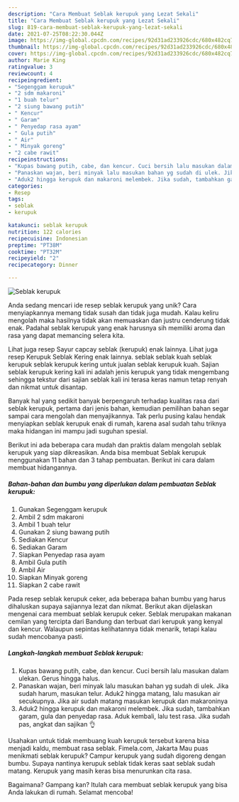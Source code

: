 ```yaml
---
description: "Cara Membuat Seblak kerupuk yang Lezat Sekali"
title: "Cara Membuat Seblak kerupuk yang Lezat Sekali"
slug: 819-cara-membuat-seblak-kerupuk-yang-lezat-sekali
date: 2021-07-25T08:22:30.044Z
image: https://img-global.cpcdn.com/recipes/92d31ad233926cdc/680x482cq70/seblak-kerupuk-foto-resep-utama.jpg
thumbnail: https://img-global.cpcdn.com/recipes/92d31ad233926cdc/680x482cq70/seblak-kerupuk-foto-resep-utama.jpg
cover: https://img-global.cpcdn.com/recipes/92d31ad233926cdc/680x482cq70/seblak-kerupuk-foto-resep-utama.jpg
author: Marie King
ratingvalue: 3
reviewcount: 4
recipeingredient:
- "Segenggam kerupuk"
- "2 sdm makaroni"
- "1 buah telur"
- "2 siung bawang putih"
- " Kencur"
- " Garam"
- " Penyedap rasa ayam"
- " Gula putih"
- " Air"
- " Minyak goreng"
- "2 cabe rawit"
recipeinstructions:
- "Kupas bawang putih, cabe, dan kencur. Cuci bersih lalu masukan dalam ulekan. Gerus hingga halus."
- "Panaskan wajan, beri minyak lalu masukan bahan yg sudah di ulek. Jika sudah harum, masukan telur. Aduk2 hingga matang, lalu masukan air secukupnya. Jika air sudah matang masukan kerupuk dan makaroninya"
- "Aduk2 hingga kerupuk dan makaroni melembek. Jika sudah, tambahkan garam, gula dan penyedap rasa. Aduk kembali, lalu test rasa. Jika sudah pas, angkat dan sajikan 👌"
categories:
- Resep
tags:
- seblak
- kerupuk

katakunci: seblak kerupuk 
nutrition: 122 calories
recipecuisine: Indonesian
preptime: "PT38M"
cooktime: "PT32M"
recipeyield: "2"
recipecategory: Dinner

---
```



![Seblak kerupuk](https://img-global.cpcdn.com/recipes/92d31ad233926cdc/680x482cq70/seblak-kerupuk-foto-resep-utama.jpg)

Anda sedang mencari ide resep seblak kerupuk yang unik? Cara menyiapkannya memang tidak susah dan tidak juga mudah. Kalau keliru mengolah maka hasilnya tidak akan memuaskan dan justru cenderung tidak enak. Padahal seblak kerupuk yang enak harusnya sih memiliki aroma dan rasa yang dapat memancing selera kita.

Lihat juga resep Sayur capcay seblak (kerupuk) enak lainnya. Lihat juga resep Kerupuk Seblak Kering enak lainnya. seblak seblak kuah seblak kerupuk seblak kerupuk kering untuk jualan seblak kerupuk kuah. Sajian seblak kerupuk kering kali ini adalah jenis kerupuk yang tidak mengembang sehingga tekstur dari sajian seblak kali ini terasa keras namun tetap renyah dan nikmat untuk disantap.

Banyak hal yang sedikit banyak berpengaruh terhadap kualitas rasa dari seblak kerupuk, pertama dari jenis bahan, kemudian pemilihan bahan segar sampai cara mengolah dan menyajikannya. Tak perlu pusing kalau hendak menyiapkan seblak kerupuk enak di rumah, karena asal sudah tahu triknya maka hidangan ini mampu jadi suguhan spesial.


Berikut ini ada beberapa cara mudah dan praktis dalam mengolah seblak kerupuk yang siap dikreasikan. Anda bisa membuat Seblak kerupuk menggunakan 11 bahan dan 3 tahap pembuatan. Berikut ini cara dalam membuat hidangannya.

<!--inarticleads1-->

##### Bahan-bahan dan bumbu yang diperlukan dalam pembuatan Seblak kerupuk:

1. Gunakan Segenggam kerupuk
1. Ambil 2 sdm makaroni
1. Ambil 1 buah telur
1. Gunakan 2 siung bawang putih
1. Sediakan  Kencur
1. Sediakan  Garam
1. Siapkan  Penyedap rasa ayam
1. Ambil  Gula putih
1. Ambil  Air
1. Siapkan  Minyak goreng
1. Siapkan 2 cabe rawit


Pada resep seblak kerupuk ceker, ada beberapa bahan bumbu yang harus dihaluskan supaya sajiannya lezat dan nikmat. Berikut akan dijelaskan mengenai cara membuat seblak kerupuk ceker. Seblak merupakan makanan cemilan yang tercipta dari Bandung dan terbuat dari kerupuk yang kenyal dan kencur. Walaupun sepintas kelihatannya tidak menarik, tetapi kalau sudah mencobanya pasti. 

<!--inarticleads2-->

##### Langkah-langkah membuat Seblak kerupuk:

1. Kupas bawang putih, cabe, dan kencur. Cuci bersih lalu masukan dalam ulekan. Gerus hingga halus.
1. Panaskan wajan, beri minyak lalu masukan bahan yg sudah di ulek. Jika sudah harum, masukan telur. Aduk2 hingga matang, lalu masukan air secukupnya. Jika air sudah matang masukan kerupuk dan makaroninya
1. Aduk2 hingga kerupuk dan makaroni melembek. Jika sudah, tambahkan garam, gula dan penyedap rasa. Aduk kembali, lalu test rasa. Jika sudah pas, angkat dan sajikan 👌


Usahakan untuk tidak membuang kuah kerupuk tersebut karena bisa menjadi kaldu, membuat rasa seblak. Fimela.com, Jakarta Mau puas menikmati seblak kerupuk? Campur kerupuk yang sudah digoreng dengan bumbu. Supaya nantinya kerupuk seblak tidak keras saat seblak sudah matang. Kerupuk yang masih keras bisa menurunkan cita rasa. 

Bagaimana? Gampang kan? Itulah cara membuat seblak kerupuk yang bisa Anda lakukan di rumah. Selamat mencoba!
